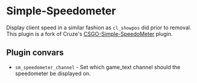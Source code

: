 
# Simple-Speedometer

Display client speed in a similar fashion as `cl_showpos` did prior to removal. This plugin is a fork of Cruze's [CSGO-Simple-SpeedoMeter](https://github.com/Cruze03/CSGO-Simple-SpeedoMeter) plugin.

## Plugin convars

- `sm_speedometer_channel` - Set which game_text channel should the speedometer be displayed on.
